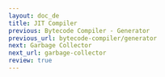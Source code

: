 ```yaml
---
layout: doc_de
title: JIT Compiler
previous: Bytecode Compiler - Generator
previous_url: bytecode-compiler/generator
next: Garbage Collector
next_url: garbage-collector
review: true
---
```

